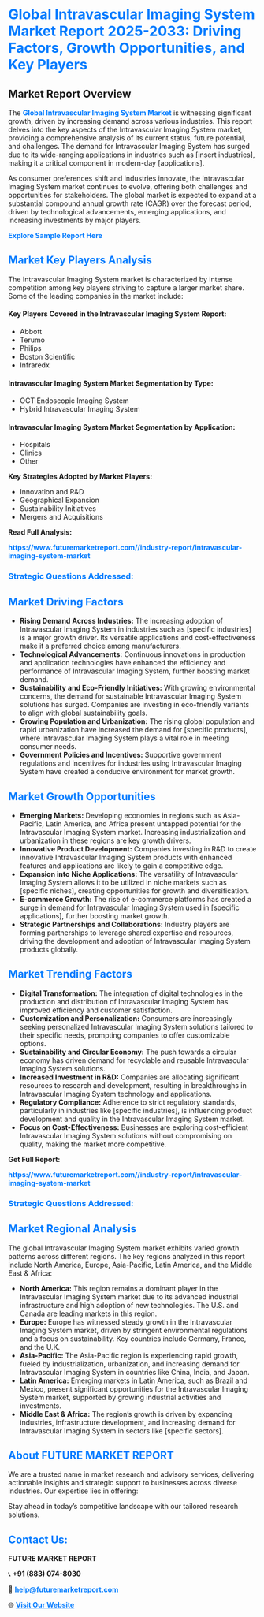 <h1 style="color: #007BFF;">Global Intravascular Imaging System Market Report 2025-2033: Driving Factors, Growth Opportunities, and Key Players</h1>

<section id="overview">
<h2>Market Report Overview</h2>
<p>The <a href="https://www.futuremarketreport.com//industry-report/intravascular-imaging-system-market" style="color: #007BFF; text-decoration: none;"><strong>Global Intravascular Imaging System Market</strong></a> is witnessing significant growth, driven by increasing demand across various industries. This report delves into the key aspects of the Intravascular Imaging System market, providing a comprehensive analysis of its current status, future potential, and challenges. The demand for Intravascular Imaging System has surged due to its wide-ranging applications in industries such as [insert industries], making it a critical component in modern-day [applications].</p>
<p>As consumer preferences shift and industries innovate, the Intravascular Imaging System market continues to evolve, offering both challenges and opportunities for stakeholders. The global market is expected to expand at a substantial compound annual growth rate (CAGR) over the forecast period, driven by technological advancements, emerging applications, and increasing investments by major players.</p>
</section>

<section id="overview">
<p><a href="https://www.futuremarketreport.com//request-sample/reportId=59818" style="color: #007BFF; text-decoration: none;"><strong>Explore Sample Report Here</strong></a></p>
</section>

<section id="key-players">
<h2 style="color: #007BFF;">Market Key Players Analysis</h2>
<p>The Intravascular Imaging System market is characterized by intense competition among key players striving to capture a larger market share. Some of the leading companies in the market include:</p>
<h4>Key Players Covered in the Intravascular Imaging System Report:</h4>
<ul><li>Abbott</li><li>Terumo</li><li>Philips</li><li>Boston Scientific</li><li>Infraredx</li></ul>
<h4>Intravascular Imaging System Market Segmentation by Type:</h4>
<ul><li>OCT Endoscopic Imaging System</li><li>Hybrid Intravascular Imaging System</li></ul>

<h4>Intravascular Imaging System Market Segmentation by Application:</h4>
<ul><li>Hospitals</li><li>Clinics</li><li>Other</li></ul>
<p><strong>Key Strategies Adopted by Market Players:</strong></p>
<ul>
<li>Innovation and R&D</li>
<li>Geographical Expansion</li>
<li>Sustainability Initiatives</li>
<li>Mergers and Acquisitions</li>
</ul>
</section>

<section>
<p><strong>Read Full Analysis: </strong></p><a href="https://www.futuremarketreport.com//industry-report/intravascular-imaging-system-market" style="color: #007BFF; text-decoration: none;"><strong>https://www.futuremarketreport.com//industry-report/intravascular-imaging-system-market</strong></a>
<h3 style="color: #007BFF;">Strategic Questions Addressed:</h3>
</section>

<section id="driving-factors">
<h2 style="color: #007BFF;">Market Driving Factors</h2>
<ul>
<li><strong>Rising Demand Across Industries:</strong> The increasing adoption of Intravascular Imaging System in industries such as [specific industries] is a major growth driver. Its versatile applications and cost-effectiveness make it a preferred choice among manufacturers.</li>
<li><strong>Technological Advancements:</strong> Continuous innovations in production and application technologies have enhanced the efficiency and performance of Intravascular Imaging System, further boosting market demand.</li>
<li><strong>Sustainability and Eco-Friendly Initiatives:</strong> With growing environmental concerns, the demand for sustainable Intravascular Imaging System solutions has surged. Companies are investing in eco-friendly variants to align with global sustainability goals.</li>
<li><strong>Growing Population and Urbanization:</strong> The rising global population and rapid urbanization have increased the demand for [specific products], where Intravascular Imaging System plays a vital role in meeting consumer needs.</li>
<li><strong>Government Policies and Incentives:</strong> Supportive government regulations and incentives for industries using Intravascular Imaging System have created a conducive environment for market growth.</li>
</ul>
</section>

<section id="growth-opportunities">
<h2 style="color: #007BFF;">Market Growth Opportunities</h2>
<ul>
<li><strong>Emerging Markets:</strong> Developing economies in regions such as Asia-Pacific, Latin America, and Africa present untapped potential for the Intravascular Imaging System market. Increasing industrialization and urbanization in these regions are key growth drivers.</li>
<li><strong>Innovative Product Development:</strong> Companies investing in R&D to create innovative Intravascular Imaging System products with enhanced features and applications are likely to gain a competitive edge.</li>
<li><strong>Expansion into Niche Applications:</strong> The versatility of Intravascular Imaging System allows it to be utilized in niche markets such as [specific niches], creating opportunities for growth and diversification.</li>
<li><strong>E-commerce Growth:</strong> The rise of e-commerce platforms has created a surge in demand for Intravascular Imaging System used in [specific applications], further boosting market growth.</li>
<li><strong>Strategic Partnerships and Collaborations:</strong> Industry players are forming partnerships to leverage shared expertise and resources, driving the development and adoption of Intravascular Imaging System products globally.</li>
</ul>
</section>

<section id="trending-factors">
<h2 style="color: #007BFF;">Market Trending Factors</h2>
<ul>
<li><strong>Digital Transformation:</strong> The integration of digital technologies in the production and distribution of Intravascular Imaging System has improved efficiency and customer satisfaction.</li>
<li><strong>Customization and Personalization:</strong> Consumers are increasingly seeking personalized Intravascular Imaging System solutions tailored to their specific needs, prompting companies to offer customizable options.</li>
<li><strong>Sustainability and Circular Economy:</strong> The push towards a circular economy has driven demand for recyclable and reusable Intravascular Imaging System solutions.</li>
<li><strong>Increased Investment in R&D:</strong> Companies are allocating significant resources to research and development, resulting in breakthroughs in Intravascular Imaging System technology and applications.</li>
<li><strong>Regulatory Compliance:</strong> Adherence to strict regulatory standards, particularly in industries like [specific industries], is influencing product development and quality in the Intravascular Imaging System market.</li>
<li><strong>Focus on Cost-Effectiveness:</strong> Businesses are exploring cost-efficient Intravascular Imaging System solutions without compromising on quality, making the market more competitive.</li>
</ul>
</section>

<section>
<p><strong>Get Full Report: </strong></p><a href="https://www.futuremarketreport.com//industry-report/intravascular-imaging-system-market" style="color: #007BFF; text-decoration: none;"><strong>https://www.futuremarketreport.com//industry-report/intravascular-imaging-system-market</strong></a>
<h3 style="color: #007BFF;">Strategic Questions Addressed:</h3>
</section>


<section id="regional-analysis">
<h2 style="color: #007BFF;">Market Regional Analysis</h2>
<p>The global Intravascular Imaging System market exhibits varied growth patterns across different regions. The key regions analyzed in this report include North America, Europe, Asia-Pacific, Latin America, and the Middle East & Africa:</p>
<ul>
<li><strong>North America:</strong> This region remains a dominant player in the Intravascular Imaging System market due to its advanced industrial infrastructure and high adoption of new technologies. The U.S. and Canada are leading markets in this region.</li>
<li><strong>Europe:</strong> Europe has witnessed steady growth in the Intravascular Imaging System market, driven by stringent environmental regulations and a focus on sustainability. Key countries include Germany, France, and the U.K.</li>
<li><strong>Asia-Pacific:</strong> The Asia-Pacific region is experiencing rapid growth, fueled by industrialization, urbanization, and increasing demand for Intravascular Imaging System in countries like China, India, and Japan.</li>
<li><strong>Latin America:</strong> Emerging markets in Latin America, such as Brazil and Mexico, present significant opportunities for the Intravascular Imaging System market, supported by growing industrial activities and investments.</li>
<li><strong>Middle East & Africa:</strong> The region’s growth is driven by expanding industries, infrastructure development, and increasing demand for Intravascular Imaging System in sectors like [specific sectors].</li>
</ul>
</section>

<footer>
<h2 style="color: #007BFF;">About FUTURE MARKET REPORT</h2>
<p>We are a trusted name in market research and advisory services, delivering actionable insights and strategic support to businesses across diverse industries. Our expertise lies in offering:</p>

<p>Stay ahead in today’s competitive landscape with our tailored research solutions.</p>

<h2 style="color: #007BFF;">Contact Us:</h2>
<p><strong>FUTURE MARKET REPORT</strong></p>
<p>📞 <strong>+91 (883) 074-8030</strong></p>
<p>📧 <strong><a href="mailto:help@futuremarketreport.com" style="color: #007BFF;">help@futuremarketreport.com</a></strong></p>
<p>🌐 <strong><a href="https://www.futuremarketreport.com/" style="color: #007BFF;">Visit Our Website</a></strong></p>
</footer>